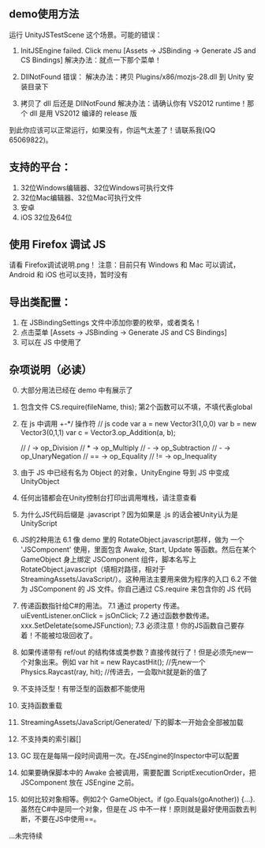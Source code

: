 demo使用方法
------------------------------------------------------------------------------------

运行 UnityJSTestScene 这个场景。可能的错误：

1. InitJSEngine failed. Click menu [Assets -> JSBinding -> Generate JS and CS Bindings]
解决办法：就点一下那个菜单！

2. DllNotFound 错误：
解决办法：拷贝 Plugins/x86/mozjs-28.dll 到 Unity 安装目录下

3. 拷贝了 dll 后还是 DllNotFound
解决办法：请确认你有 VS2012 runtime！那个 dll 是用 VS2012 编译的 release 版

到此你应该可以正常运行，如果没有，你运气太差了！请联系我(QQ 65069822)。


支持的平台：
------------------------------------------------------------------------------------
1. 32位Windows编辑器、32位Windows可执行文件
2. 32位Mac编辑器、32位Mac可执行文件
3. 安卓
4. iOS 32位及64位

使用 Firefox 调试 JS
------------------------------------------------------------------------------------
请看 Firefox调试说明.png！
注意：目前只有 Windows 和 Mac 可以调试，Android 和 iOS 也可以支持，暂时没有


导出类配置：
------------------------------------------------------------------------------------
1. 在 JSBindingSettings 文件中添加你要的枚举，或者类名！
2. 点击菜单 [Assets -> JSBinding -> Generate JS and CS Bindings]
3. 可以在 JS 中使用了


杂项说明（必读）
------------------------------------------------------------------------------------
0. 大部分用法已经在 demo 中有展示了
1. 包含文件 CS.require(fileName, this); 第2个函数可以不填，不填代表global
2. 在 js 中调用 +-*/ 操作符
    // js code
    var a = new Vector3(1,0,0)
    var b = new Vector3(0,1,1)
    var c = Vector3.op_Addition(a, b);

    // /  -> op_Division
    // *  -> op_Multiply
    // -  -> op_Subtraction
    // -  -> op_UnaryNegation
    // == -> op_Equality
    // != -> op_Inequality
3. 由于 JS 中已经有名为 Object 的对象，UnityEngine 导到 JS 中变成 UnityObject
4. 任何出错都会在Unity控制台打印出调用堆栈，请注意查看
5. 为什么JS代码后缀是 .javascript？因为如果是 .js 的话会被Unity认为是 UnityScript
6. JS的2种用法
    6.1 像 demo 里的 RotateObject.javascript那样，做为 一个 'JSComponent' 使用，里面包含 Awake, Start, Update 等函数。然后在某个 GameObject 身上绑定 JSComponent 组件，脚本名写上 RotateObject.javascript（填相对路径，相对于StreamingAssets/JavaScript/）。这种用法主要用来做为程序的入口
    6.2 不做为 JSComponent 的 JS 文件。你自己通过 CS.require 来包含你的 JS 代码
7. 传递函数指针给C#的用法。
    7.1 通过 property 传递。uiEventListener.onClick = jsOnClick;
    7.2 通过函数参数传递。xxx.SetDeletate(someJSFunction);
    7.3 必须注意！你的JS函数自己要存着！不能被垃圾回收了。
8. 如果传递带有 ref/out 的结构体或类参数？直接传就行了！但是必须先new一个对象出来。例如 
        var hit = new RaycastHit(); //先new一个
        Physics.Raycast(ray, hit);  //传进去，一会取hit就是新的值了

9. 不支持泛型！有带泛型的函数都不能使用
10. 支持函数重载
11. StreamingAssets/JavaScript/Generated/ 下的脚本一开始会全部被加载
12. 不支持类的索引器[]
13. GC 现在是每隔一段时间调用一次。在JSEngine的Inspector中可以配置
14. 如果要确保脚本中的 Awake 会被调用，需要配置 ScriptExecutionOrder，把 JSComponent 放在 JSEngine 之前。
15. 如何比较对象相等。例如2个 GameObject。if (go.Equals(goAnother)) {...}. 虽然在C#中是同一个对象，但是在 JS 中不一样！原则就是最好使用函数去判断，不要在JS中使用==。

...未完待续